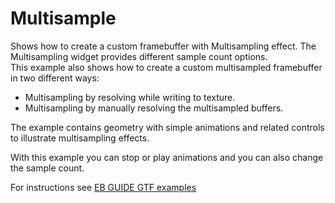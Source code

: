 # Multisample

Shows how to create a custom framebuffer with Multisampling effect. The Multisampling widget provides different sample count options.\
This example also shows how to create a custom multisampled framebuffer in two different ways:
* Multisampling by resolving while writing to texture.
* Multisampling by manually resolving the multisampled buffers.

The example contains geometry with simple animations and related controls to illustrate multisampling effects.

With this example you can stop or play animations and you can also change the sample count.

For instructions see [EB GUIDE GTF examples](../../readme.md)
